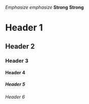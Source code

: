 	
*Emphasize* _emphasize_
**Strong** __Strong__

	
# Header 1
## Header 2
### Header 3 
#### Header 4 ####
##### Header 5 #####
###### Header 6 ######
